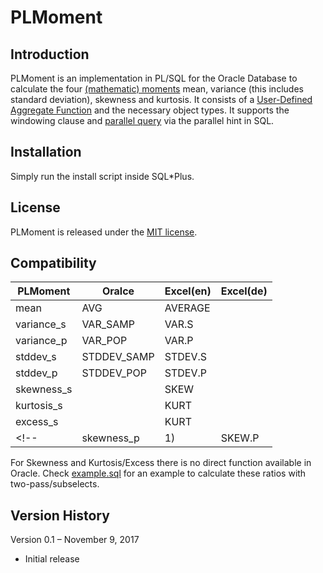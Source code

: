 # PLMoment

## Introduction
PLMoment is an implementation in PL/SQL for the Oracle Database to calculate the four [(mathematic) moments](https://en.wikipedia.org/wiki/Moment_(mathematics)) mean, variance (this includes standard deviation), skewness and kurtosis. It consists of a [User-Defined Aggregate Function](https://docs.oracle.com/database/122/ADOBJ/user-defined-aggregate-functions.htm#ADOBJ00607) and the necessary object types. It supports the windowing clause and [parallel query](https://docs.oracle.com/database/122/VLDBG/parallel-exec-intro.htm#VLDBG1377) via the parallel hint in SQL.

## Installation
Simply run the install script inside SQL*Plus.

## License
PLMoment is released under the [MIT license](https://github.com/teotiger/plutil/blob/master/license.txt).

## Compatibility
| PLMoment      | Oralce      | Excel(en) | Excel(de) |
| ------------- |-------------| ----------|-----------|
| mean          | AVG         | AVERAGE   | |
| variance_s    | VAR_SAMP    | VAR.S     | |
| variance_p    | VAR_POP     | VAR.P     | |
| stddev_s      | STDDEV_SAMP | STDEV.S   | |
| stddev_p      | STDDEV_POP  | STDEV.P   | |
| skewness_s    |             | SKEW      | |
| kurtosis_s    |             | KURT      | |
| excess_s      |             | KURT      | |
<!--| skewness_p    | 1)       | SKEW.P | |-->

For Skewness and Kurtosis/Excess there is no direct function available in Oracle. Check [example.sql](http://) for an example to calculate these ratios with two-pass/subselects.

<!--
SKEW      https://support.office.com/en-us/article/SKEW-function-bdf49d86-b1ef-4804-a046-28eaea69c9fa
SKEW.P    https://support.office.com/en-us/article/SKEW-P-function-76530a5c-99b9-48a1-8392-26632d542fcb
KURT      https://support.office.com/en-us/article/KURT-function-bc3a265c-5da4-4dcb-b7fd-c237789095ab

## Credits
- wikipedia
- hedge Fund pdf
- https://www.johndcook.com/blog/skewness_kurtosis/
- https://github.com/johnmyleswhite/StreamStats.jl/blob/master/src/var.jl
-->

## Version History
Version 0.1 – November 9, 2017
* Initial release
